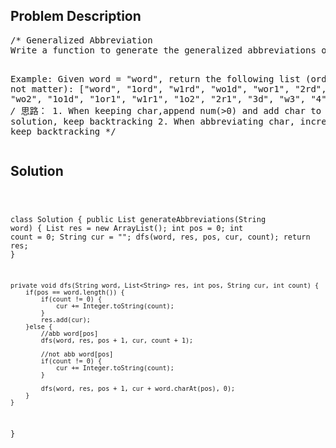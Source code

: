 <!--
<style>
  body { font-family: Arial, sans-serif; }
  .container { max-width: 400px; margin: 50px; padding: 10px; }
  .comment-block { background-color: #f9f9f9; padding: 10px; border-left: 5px solid #ccc; max-width: 400px; margin: 50px; overflow-wrap: break-word; white-space: pre-wrap; }
  .code-block { background-color: #f4f4f4; padding: 10px; border: 1px solid #ddd; }
</style>
-->

<div class='container'>
<h2>Problem Description</h2>
<div class='comment-block'>
<pre>
/* Generalized Abbreviation
Write a function to generate the generalized abbreviations of a word.

Example:
Given word = "word", return the following list (order does not matter):
["word", "1ord", "w1rd", "wo1d", "wor1", "2rd", "w2d", "wo2", "1o1d", 
"1or1", "w1r1", "1o2", "2r1", "3d", "w3", "4"]
*/
/*
思路： 1. When keeping char,append num(>0) and add char to solution, keep backtracking
      2. When abbreviating char, increase num and keep backtracking
*/
</pre>
</div>

<h2>Solution</h2>
<div class='code-block'>
<pre><code class='language-java'>


class Solution {
    public List<String> generateAbbreviations(String word) {
        List<String> res = new ArrayList<String>();
        int pos = 0;
        int count = 0;
        String cur = "";
        dfs(word, res, pos, cur, count);
        return res;
    }
    
    private void dfs(String word, List<String> res, int pos, String cur, int count) {
        if(pos == word.length()) {
            if(count != 0) {
                cur += Integer.toString(count);
            }
            res.add(cur);
        }else {
            //abb word[pos]
            dfs(word, res, pos + 1, cur, count + 1);
            
            //not abb word[pos]
            if(count != 0) {
                cur += Integer.toString(count);
            }
            
            dfs(word, res, pos + 1, cur + word.charAt(pos), 0);
        }     
    }
}








</code></pre>
</div>
</div>
